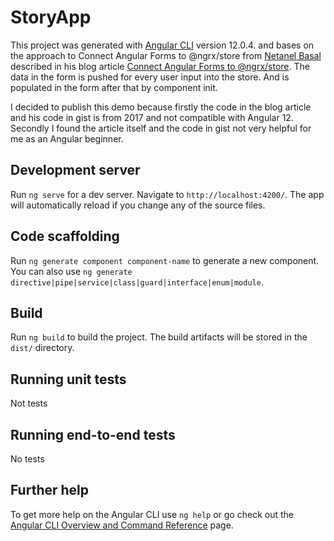 # StoryApp

This project was generated with [Angular CLI](https://github.com/angular/angular-cli) version 12.0.4. and bases on the approach to Connect Angular Forms to @ngrx/store from [Netanel Basal](https://netbasal.medium.com) described in his blog article [Connect Angular Forms to @ngrx/store](https://netbasal.com/connect-angular-forms-to-ngrx-store-c495d17e129). The data in the form is pushed for every user input into the store. And is populated in the form after that by component init.

I decided to publish this demo because firstly the code in the blog article and his code in gist is from 2017 and not compatible with Angular 12. Secondly I found the article itself and the code in gist not very helpful for me as an Angular beginner.

## Development server

Run `ng serve` for a dev server. Navigate to `http://localhost:4200/`. The app will automatically reload if you change any of the source files.

## Code scaffolding

Run `ng generate component component-name` to generate a new component. You can also use `ng generate directive|pipe|service|class|guard|interface|enum|module`.

## Build

Run `ng build` to build the project. The build artifacts will be stored in the `dist/` directory.

## Running unit tests

Not tests

## Running end-to-end tests

No tests

## Further help

To get more help on the Angular CLI use `ng help` or go check out the [Angular CLI Overview and Command Reference](https://angular.io/cli) page.
